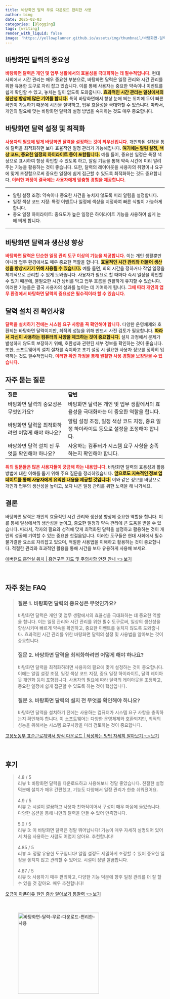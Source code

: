 ```yaml
---
title: 바탕화면 달력 무료 다운로드 편리한 사용
author: bing
date: 2025-02-03
categories: [Blogging]
tags: [writing]
render_with_liquid: false
image: 'https://yellowplanner.github.io/assets/img/thumbnail/바탕화면-달력-무료-다운로드-편리한-사용.webp'
---
```



<h2 id='바탕화면 달력의 중요성'>바탕화면 달력의 중요성</h2>

<p><b><span style="color: #ee2323;">바탕화면 달력은 개인 및 업무 생활에서의 효율성을 극대화하는 데 필수적입니다.</span></b> 현대 사회에서 시간 관리는 매우 중요한 부분으로, 바탕화면 달력은 일정 관리와 시간 관리를 위한 유용한 도구로 자리 잡고 있습니다. 이를 통해 사용자는 중요한 약속이나 이벤트를 쉽게 확인할 수 있고, 놓치는 일이 없도록 도와줍니다. <b><span style="background-color: #ffe066;">효과적인 시간 관리는 일상에서의 생산성 향상에 많은 기여를 합니다.</span></b> 특히 바탕화면에서 항상 눈에 띄는 위치에 두어 빠른 확인이 가능하기 때문에 시간을 절약하고, 업무 효율성을 극대화할 수 있습니다. 따라서, 개인의 필요에 맞는 바탕화면 달력의 설정 방법을 숙지하는 것도 매우 중요합니다.</p>

<h2 id='바탕화면 달력 설정 및 최적화'>바탕화면 달력 설정 및 최적화</h2>

<p><b><span style="color: #ee2323;">사용자의 필요에 맞게 바탕화면 달력을 설정하는 것이 최우선입니다.</span></b> 개인화된 설정을 통해 달력을 최적화하면 보다 효율적인 일정 관리가 가능해집니다. <b><span style="background-color: #ffe066;">여기에는 알림 설정, 색상 코드, 중요한 일정의 하이라이트 등이 포함됩니다.</span></b> 예를 들어, 중요한 일정은 특정 색상으로 표시하여 항상 확인할 수 있도록 하고, 알림 기능을 통해 약속 시간에 미리 알려주는 기능을 활용하는 것이 좋습니다. 또한, 달력의 레이아웃을 사용자의 취향이나 요구에 맞게 조정함으로써 중요한 일정에 쉽게 접근할 수 있도록 최적화하는 것도 중요합니다. <b><span style="color: #ee2323;">이러한 과정이 결국에는 사용자에게 맞춤형 경험을 제공합니다.</span></b></p>

<hr />

<ul>
    <li>알림 설정 조정: 약속이나 중요한 사건을 놓치지 않도록 미리 알림을 설정합니다.</li>
    <li>일정 색상 코드 지정: 특정 이벤트나 일정에 색상을 지정하여 빠른 식별이 가능하게 합니다.</li>
    <li>중요 일정 하이라이트: 중요도가 높은 일정은 하이라이트 기능을 사용하여 쉽게 눈에 띄게 합니다.</li>
</ul>

<hr />

<h2 id='바탕화면 달력과 생산성 향상'>바탕화면 달력과 생산성 향상</h2>

<p><b><span style="color: #ee2323;">바탕화면 달력은 단순한 일정 관리 도구 이상의 기능을 제공합니다.</span></b> 이는 개인 생활뿐만 아니라 업무 환경에서도 매우 중요한 역할을 합니다. <b><span style="background-color: #ffe066;">효율적인 시간 관리와 더불어 생산성을 향상시키기 위해 사용될 수 있습니다.</span></b> 예를 들면, 회의 시간을 정하거나 작업 일정을 체계적으로 관리할 수 있게 도와줍니다. 사용자가 필요로 할 때마다 즉시 일정을 확인할 수 있기 때문에, 불필요한 시간 낭비를 막고 업무 흐름을 원활하게 유지할 수 있습니다. 이러한 기능들은 결국 사용자의 성과를 높이는 데 기여하게 됩니다. <b><span style="color: #ee2323;">그에 따라 개인의 업무 환경에서 바탕화면 달력의 중요성은 필수적이라 할 수 있습니다.</span></b></p>

<h2 id='달력 설치 전 확인사항'>달력 설치 전 확인사항</h2>

<p><b><span style="color: #ee2323;">달력을 설치하기 전에는 시스템 요구 사항을 꼭 확인해야 합니다.</span></b> 다양한 운영체제와 호환되는 바탕화면 달력이지만, 최적의 성능을 위해 반드시 사전 검토가 필요합니다. <b><span style="background-color: #ffe066;">따라서 자신이 사용하는 컴퓨터의 사양을 체크하는 것이 중요합니다.</span></b> 설치 과정에서 문제가 발생하지 않도록 보장하기 위해, 호환성과 관련된 세부 정보를 확인하는 것이 좋습니다. 또한, 소프트웨어의 설치 절차를 숙지하고 초기 설정 시 필요한 사용자 정보를 정확히 입력하는 것도 필수적입니다. <b><span style="color: #ee2323;">이러한 확인 과정을 통해 원활한 사용 경험을 보장받을 수 있습니다.</span></b></p>

<h2 id='자주 묻는 질문'>자주 묻는 질문</h2>

<table>
    <tr>
        <td><b>질문</b></td>
        <td><b>답변</b></td>
    </tr>
    <tr>
        <td>바탕화면 달력의 중요성은 무엇인가요?</td>
        <td>바탕화면 달력은 개인 및 업무 생활에서의 효율성을 극대화하는 데 중요한 역할을 합니다.</td>
    </tr>
    <tr>
        <td>바탕화면 달력을 최적화하려면 어떻게 해야 하나요?</td>
        <td>알림 설정 조정, 일정 색상 코드 지정, 중요 일정 하이라이트 등으로 설정을 조정해야 합니다.</td>
    </tr>
    <tr>
        <td>바탕화면 달력 설치 전 무엇을 확인해야 하나요?</td>
        <td>사용하는 컴퓨터가 시스템 요구 사항을 충족하는지 확인해야 합니다.</td>
    </tr>
</table>

<p><b><span style="color: #ee2323;">위의 질문들은 많은 사용자들이 궁금해 하는 내용입니다.</span></b> 바탕화면 달력의 효용성과 활용 방법에 대한 이해를 돕기 위해 주요 질문을 정리하였습니다. <b><span style="background-color: #ffe066;">앞으로도 지속적인 정보 업데이트를 통해 사용자에게 유익한 내용을 제공할 것입니다.</span></b> 이와 같은 정보를 바탕으로 개인과 업무의 생산성을 높이고, 보다 나은 일정 관리를 위한 노력을 해 나가세요.</p>

<h2 id='결론'>결론</h2>

<p>바탕화면 달력은 개인의 효율적인 시간 관리와 생산성 향상에 중요한 역할을 합니다. 이를 통해 일상에서의 생산성을 높이고, 중요한 일정과 약속 관리에 큰 도움을 받을 수 있습니다. 따라서, 각자의 필요와 성격에 맞게 최적화된 달력을 설정하고 활용하는 것이 개인의 성공에 기여할 수 있는 중요한 첫걸음입니다. 이러한 도구들은 현대 사회에서 필수불가결한 요소로 자리잡고 있으며, 적절한 사용법을 이해하고 활용하는 것이 중요합니다. 적절한 관리와 효과적인 활용을 통해 시간을 보다 유용하게 사용해 보세요.</p>


<p><a class="click-button" title="에버랜드 흡연실 위치 | 흡연구역 지도 및 주의사항 안전 안내" href="https://yellowplanner.github.io/posts/%EC%97%90%EB%B2%84%EB%9E%9C%EB%93%9C-%ED%9D%A1%EC%97%B0%EC%8B%A4-%EC%9C%84%EC%B9%98-%ED%9D%A1%EC%97%B0%EA%B5%AC%EC%97%AD-%EC%A7%80%EB%8F%84-%EB%B0%8F-%EC%A3%BC%EC%9D%98%EC%82%AC%ED%95%AD-%EC%95%88%EC%A0%84-%EC%95%88%EB%82%B4/" rel="dofollow">에버랜드 흡연실 위치 | 흡연구역 지도 및 주의사항 안전 안내 👈 보기</a></p><br>
<h2 id='자주_찾는_FAQ'>자주 찾는 FAQ</h2>
<div itemscope="" itemtype="https://schema.org/FAQPage"> 
<blockquote> 
<div itemscope="" itemprop="mainEntity" itemtype="https://schema.org/Question"> 
<h3 itemprop="name">질문 1. 바탕화면 달력의 중요성은 무엇인가요?</h3> 
<div itemscope="" itemprop="acceptedAnswer" itemtype="https://schema.org/Answer"> 
<span itemprop="text"> 
<p>바탕화면 달력은 개인 및 업무 생활에서의 효율성을 극대화하는 데 중요한 역할을 합니다. 이는 일정 관리와 시간 관리를 위한 필수 도구로써, 일상의 생산성을 향상시키며 빠르게 약속을 확인하고, 중요한 이벤트를 놓치지 않도록 도와줍니다. 효과적인 시간 관리를 위한 바탕화면 달력의 설정 및 사용법을 알아보는 것이 중요합니다.</p> 
</span> 
</div> 
</div> 

<div itemscope="" itemprop="mainEntity" itemtype="https://schema.org/Question"> 
<h3 itemprop="name">질문 2. 바탕화면 달력을 최적화하려면 어떻게 해야 하나요?</h3> 
<div itemscope="" itemprop="acceptedAnswer" itemtype="https://schema.org/Answer"> 
<span itemprop="text"> 
<p>바탕화면 달력을 최적화하려면 사용자의 필요에 맞게 설정하는 것이 중요합니다. 이에는 알림 설정 조정, 일정 색상 코드 지정, 중요 일정 하이라이트, 달력 레이아웃 개인화 등이 포함됩니다. 사용자의 필요에 따라 달력의 레이아웃을 조정하고, 중요한 일정에 쉽게 접근할 수 있도록 하는 것이 핵심입니다.</p> 
</span> 
</div> 
</div> 

<div itemscope="" itemprop="mainEntity" itemtype="https://schema.org/Question"> 
<h3 itemprop="name">질문 3. 바탕화면 달력의 설치 전 무엇을 확인해야 하나요?</h3> 
<div itemscope="" itemprop="acceptedAnswer" itemtype="https://schema.org/Answer"> 
<span itemprop="text"> 
<p>바탕화면 달력을 설치하기 전에는 사용하는 컴퓨터가 시스템 요구 사항을 충족하는지 확인해야 합니다. 이 소프트웨어는 다양한 운영체제와 호환되지만, 최적의 성능을 위해서는 시스템 요구사항을 미리 검토하는 것이 중요합니다.</p> 
</span> 
</div> 
</div> 
</blockquote> 
</div>
<p><a class="click-button" title="고용노동부 표준근로계약서 양식 다운로드 | 작성하는 방법 자세히 알아보기" href="https://yellowplanner.github.io/posts/%EA%B3%A0%EC%9A%A9%EB%85%B8%EB%8F%99%EB%B6%80-%ED%91%9C%EC%A4%80%EA%B7%BC%EB%A1%9C%EA%B3%84%EC%95%BD%EC%84%9C-%EC%96%91%EC%8B%9D-%EB%8B%A4%EC%9A%B4%EB%A1%9C%EB%93%9C-%EC%9E%91%EC%84%B1%ED%95%98%EB%8A%94-%EB%B0%A9%EB%B2%95-%EC%9E%90%EC%84%B8%ED%9E%88-%EC%95%8C%EC%95%84%EB%B3%B4%EA%B8%B0/" rel="dofollow">고용노동부 표준근로계약서 양식 다운로드 | 작성하는 방법 자세히 알아보기 👈 보기</a></p><br>
<h2 id='후기'>후기</h2>
<div itemscope itemtype="https://schema.org/Product">
  <blockquote>
  <div itemprop="review" itemscope itemtype="https://schema.org/Review">
      <div itemprop="reviewRating" itemscope itemtype="https://schema.org/Rating"> <span itemprop="ratingValue">4.8</span> / <span itemprop="bestRating">5</span> </div>
      <span itemprop="reviewBody">리뷰 1: 바탕화면 달력을 다운로드하고 사용해보니 정말 좋았습니다. 친절한 설명 덕분에 설치가 매우 간편했고, 기능도 다양해서 일정 관리가 한층 쉬워졌어요.</span>
  </div>
  <br>
  <div itemprop="review" itemscope itemtype="https://schema.org/Review">
      <div itemprop="reviewRating" itemscope itemtype="https://schema.org/Rating"> <span itemprop="ratingValue">4.9</span> / <span itemprop="bestRating">5</span> </div>
      <span itemprop="reviewBody">리뷰 2: 시설이 깔끔하고 사용자 친화적이어서 구성이 매우 마음에 들었습니다. 다양한 옵션을 통해 나만의 달력을 만들 수 있어 만족합니다.</span>
  </div>
  <br>
  <div itemprop="review" itemscope itemtype="https://schema.org/Review">
      <div itemprop="reviewRating" itemscope itemtype="https://schema.org/Rating"> <span itemprop="ratingValue">5.0</span> / <span itemprop="bestRating">5</span> </div>
      <span itemprop="reviewBody">리뷰 3: 이 바탕화면 달력은 정말 뛰어납니다! 기능이 매우 자세히 설명되어 있어서 처음 사용하는 사람도 어렵지 않아요. 추천합니다!</span>
  </div>
  <br>
  <div itemprop="review" itemscope itemtype="https://schema.org/Review">
      <div itemprop="reviewRating" itemscope itemtype="https://schema.org/Rating"> <span itemprop="ratingValue">4.85</span> / <span itemprop="bestRating">5</span> </div>
      <span itemprop="reviewBody">리뷰 4: 정말 유용한 도구입니다! 알림 설정도 세밀하게 조정할 수 있어 중요한 일정을 놓치지 않고 관리할 수 있어요. 시설이 정말 깔끔합니다.</span>
  </div>
  <br>
  <div itemprop="review" itemscope itemtype="https://schema.org/Review">
      <div itemprop="reviewRating" itemscope itemtype="https://schema.org/Rating"> <span itemprop="ratingValue">4.87</span> / <span itemprop="bestRating">5</span> </div>
      <span itemprop="reviewBody">리뷰 5: 사용하기 매우 편리하고, 다양한 기능 덕분에 향후 일정 관리를 더 잘 할 수 있을 것 같아요. 매우 추천합니다!</span>
  </div>
  </blockquote>
</div>
<p><a class="click-button" title="오금이 아픈이유 원인 증상 알아보기 통찰력" href="https://yellowplanner.github.io/posts/%EC%98%A4%EA%B8%88%EC%9D%B4-%EC%95%84%ED%94%88%EC%9D%B4%EC%9C%A0-%EC%9B%90%EC%9D%B8-%EC%A6%9D%EC%83%81-%EC%95%8C%EC%95%84%EB%B3%B4%EA%B8%B0-%ED%86%B5%EC%B0%B0%EB%A0%A5/" rel="dofollow">오금이 아픈이유 원인 증상 알아보기 통찰력 👈 보기</a></p><br>
<figure class="image"><img src="https://yellowplanner.github.io/assets/img/thumbnail/바탕화면-달력-무료-다운로드-편리한-사용.webp" alt="바탕화면-달력-무료-다운로드-편리한-사용" width="256" height="256"></figure>